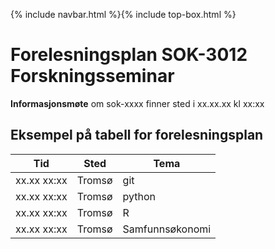 {% include navbar.html %}{% include top-box.html %}
# Forelesningsplan  SOK-3012 Forskningsseminar

**Informasjonsmøte** om sok-xxxx finner sted i xx.xx.xx kl xx:xx    


## Eksempel på tabell for forelesningsplan

| Tid            | Sted            | Tema               |
|----------------|-----------------|--------------------|
|xx.xx  xx:xx    |Tromsø           |git                 |
|xx.xx  xx:xx    |Tromsø           |python              |
|xx.xx  xx:xx    |Tromsø           |R                   |
|xx.xx  xx:xx    |Tromsø           |Samfunnsøkonomi     |
   





